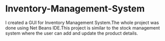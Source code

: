 # Inventory-Management-System
I created a GUI for Inventory Management System.The whole project was done using Net Beans IDE.This project is similar to the stock management system where the user can add and update the product details. 
